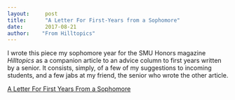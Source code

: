 ```yaml
---
layout:     post
title:      "A Letter For First-Years from a Sophomore"
date:       2017-08-21
author:    "From Hilltopics"
---
```


I wrote this piece my sophomore year for the SMU Honors magazine *Hilltopics* as a companion article to an advice column to first years written by a senior. It consists, simply, of a few of my suggestions to incoming students, and a few jabs at my friend, the senior who wrote the other article. 

[A Letter For First Years From a Sophomore](https://hilltopicssmu.wordpress.com/2016/10/07/a-letter-for-first-years-from-a-sophomore/)